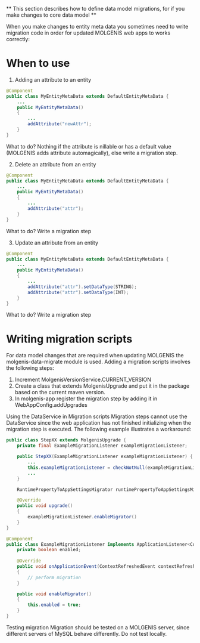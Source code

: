 **
This section describes how to define data model migrations, for if you make changes to core data model
**

When you make changes to entity meta data you sometimes need to write migration code in order for updated MOLGENIS web apps to works correctly:

# When to use

1) Adding an attribute to an entity

```java
@Component
public class MyEntityMetaData extends DefaultEntityMetaData {
	...
	public MyEntityMetaData()
	{
		...
		addAttribute("newAttr");
	}
}
```
What to do? Nothing if the attribute is nillable or has a default value (MOLGENIS adds attribute automagically), else write a migration step.

2) Delete an attribute from an entity
```java
@Component
public class MyEntityMetaData extends DefaultEntityMetaData {
	...
	public MyEntityMetaData()
	{
		...
		addAttribute("attr");
	}
}
```
What to do? Write a migration step

3) Update an attribute from an entity
```java
@Component
public class MyEntityMetaData extends DefaultEntityMetaData {
	...
	public MyEntityMetaData()
	{
		...
		addAttribute("attr").setDataType(STRING);
		addAttribute("attr").setDataType(INT);
	}
}
```
What to do? Write a migration step

# Writing migration scripts

For data model changes that are required when updating MOLGENIS the molgenis-data-migrate module is used. Adding a migration scripts involves the following steps:

1. Increment MolgenisVersionService.CURRENT_VERSION
2. Create a class that extends MolgenisUpgrade and put it in the package based on the current maven version.
3. In molgenis-app register the migration step by adding it in WebAppConfig.addUpgrades

Using the DataService in Migration scripts
Migration steps cannot use the DataService since the web application has not finished initializing when the migration step is executed. The following example illustrates a workaround:

```java
public class StepXX extends MolgenisUpgrade {
	private final ExampleMigrationListener exampleMigrationListener;

	public StepXX(ExampleMigrationListener exampleMigrationListener) {
		...
		this.exampleMigrationListener = checkNotNull(exampleMigrationListener);
		...
	}

	RuntimePropertyToAppSettingsMigrator runtimePropertyToAppSettingsMigrator

	@Override
	public void upgrade()
	{
		exampleMigrationListener.enableMigrator()
	}
}

@Component
public class ExampleMigrationListener implements ApplicationListener<ContextRefreshedEvent> {
	private boolean enabled;
	
	@Override
	public void onApplicationEvent(ContextRefreshedEvent contextRefreshedEvent)
	{
		// perform migration
	}

	public void enableMigrator()
	{
		this.enabled = true;
	}
}
```

Testing migration
Migration should be tested on a MOLGENIS server, since different servers of MySQL behave differently. Do not test locally.
